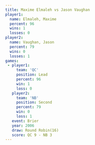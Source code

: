 ```yaml
---
title: Maxime Elmaleh vs Jason Vaughan
player1:               
  name: Elmaleh, Maxime
  percent: 96          
  wins: 1              
  losses: 0            
player2:               
  name: Vaughan, Jason 
  percent: 79          
  wins: 0              
  losses: 1            
games:
 - player1:        
     team: 'QC'    
     position: Lead
     percent: 96   
     win: 1        
     loss: 0       
   player2:          
     team: 'NB'      
     position: Second
     percent: 79     
     win: 0          
     loss: 1         
   event: Brier         
   year: 2006           
   draw: Round Robin(16)
   score: QC 9 - NB 3   
---
```

